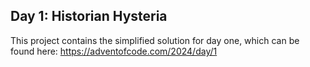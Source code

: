 Day 1: Historian Hysteria
--
This project contains the simplified solution for day one, which can be found here: https://adventofcode.com/2024/day/1